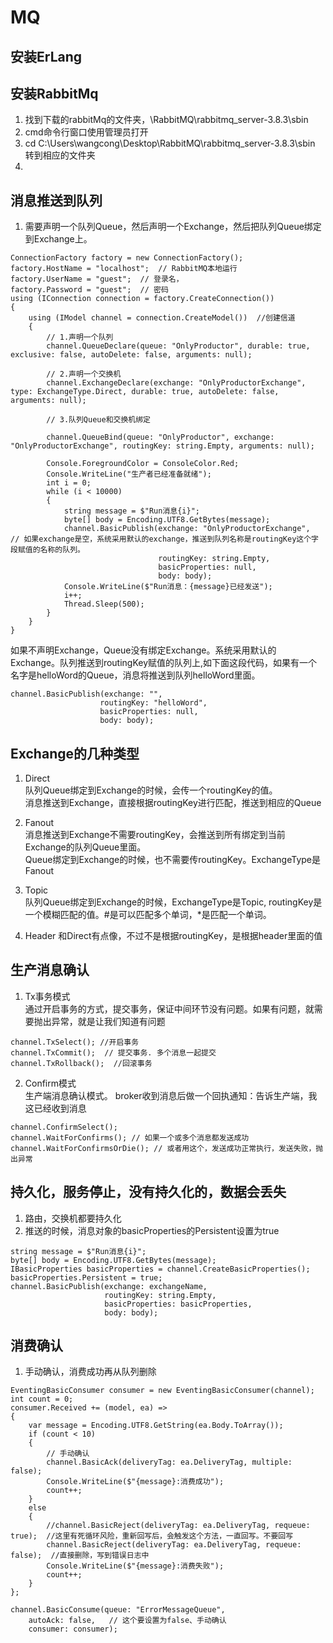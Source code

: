# MQ
## 安装ErLang

## 安装RabbitMq
1. 找到下载的rabbitMq的文件夹，\RabbitMQ\rabbitmq_server-3.8.3\sbin
2. cmd命令行窗口使用管理员打开
3. cd C:\Users\wangcong\Desktop\RabbitMQ\rabbitmq_server-3.8.3\sbin  转到相应的文件夹
4. 

## 消息推送到队列
1. 需要声明一个队列Queue，然后声明一个Exchange，然后把队列Queue绑定到Exchange上。
~~~
ConnectionFactory factory = new ConnectionFactory();
factory.HostName = "localhost";  // RabbitMQ本地运行
factory.UserName = "guest";  // 登录名，
factory.Password = "guest";  // 密码
using (IConnection connection = factory.CreateConnection())
{
    using (IModel channel = connection.CreateModel())  //创建信道
    {
        // 1.声明一个队列
        channel.QueueDeclare(queue: "OnlyProductor", durable: true, exclusive: false, autoDelete: false, arguments: null);

        // 2.声明一个交换机
        channel.ExchangeDeclare(exchange: "OnlyProductorExchange", type: ExchangeType.Direct, durable: true, autoDelete: false, arguments: null);

        // 3.队列Queue和交换机绑定

        channel.QueueBind(queue: "OnlyProductor", exchange: "OnlyProductorExchange", routingKey: string.Empty, arguments: null);

        Console.ForegroundColor = ConsoleColor.Red;
        Console.WriteLine("生产者已经准备就绪");
        int i = 0;
        while (i < 10000)
        {
            string message = $"Run消息{i}";
            byte[] body = Encoding.UTF8.GetBytes(message);
            channel.BasicPublish(exchange: "OnlyProductorExchange",  // 如果exchange是空，系统采用默认的exchange，推送到队列名称是routingKey这个字段赋值的名称的队列。
                                 routingKey: string.Empty,
                                 basicProperties: null,
                                 body: body);
            Console.WriteLine($"Run消息：{message}已经发送");
            i++;
            Thread.Sleep(500);
        }
    }
}
~~~

如果不声明Exchange，Queue没有绑定Exchange。系统采用默认的Exchange。队列推送到routingKey赋值的队列上,如下面这段代码，如果有一个名字是helloWord的Queue，消息将推送到队列helloWord里面。
~~~
channel.BasicPublish(exchange: "",  
                    routingKey: "helloWord",
                    basicProperties: null,
                    body: body);
~~~

## Exchange的几种类型
1. Direct  
队列Queue绑定到Exchange的时候，会传一个routingKey的值。   
消息推送到Exchange，直接根据routingKey进行匹配，推送到相应的Queue
2. Fanout  
消息推送到Exchange不需要routingKey，会推送到所有绑定到当前Exchange的队列Queue里面。   
Queue绑定到Exchange的时候，也不需要传routingKey。ExchangeType是Fanout
3. Topic  
队列Queue绑定到Exchange的时候，ExchangeType是Topic, routingKey是一个模糊匹配的值。#是可以匹配多个单词，*是匹配一个单词。 

4. Header
和Direct有点像，不过不是根据routingKey，是根据header里面的值



## 生产消息确认
1. Tx事务模式    
通过开启事务的方式，提交事务，保证中间环节没有问题。如果有问题，就需要抛出异常，就是让我们知道有问题
~~~
channel.TxSelect(); //开启事务
channel.TxCommit();  // 提交事务. 多个消息一起提交
channel.TxRollback();  //回滚事务
~~~
2. Confirm模式  
生产端消息确认模式。 broker收到消息后做一个回执通知：告诉生产端，我这已经收到消息
~~~
channel.ConfirmSelect();
channel.WaitForConfirms(); // 如果一个或多个消息都发送成功
channel.WaitForConfirmsOrDie(); // 或者用这个，发送成功正常执行，发送失败，抛出异常

~~~


## 持久化，服务停止，没有持久化的，数据会丢失
1. 路由，交换机都要持久化
2. 推送的时候，消息对象的basicProperties的Persistent设置为true
~~~
string message = $"Run消息{i}";
byte[] body = Encoding.UTF8.GetBytes(message);
IBasicProperties basicProperties = channel.CreateBasicProperties();
basicProperties.Persistent = true;
channel.BasicPublish(exchange: exchangeName,  
                     routingKey: string.Empty,
                     basicProperties: basicProperties,
                     body: body);
~~~


## 消费确认  
1. 手动确认，消费成功再从队列删除  
~~~
EventingBasicConsumer consumer = new EventingBasicConsumer(channel);
int count = 0;
consumer.Received += (model, ea) =>
{
    var message = Encoding.UTF8.GetString(ea.Body.ToArray());
    if (count < 10)
    {
        // 手动确认
        channel.BasicAck(deliveryTag: ea.DeliveryTag, multiple: false);
        Console.WriteLine($"{message}:消费成功");
        count++;
    }
    else
    {
        //channel.BasicReject(deliveryTag: ea.DeliveryTag, requeue: true);  //这里有死循环风险，重新回写后，会触发这个方法，一直回写。不要回写
        channel.BasicReject(deliveryTag: ea.DeliveryTag, requeue: false);  //直接删除，写到错误日志中
        Console.WriteLine($"{message}:消费失败");
        count++;
    }
};

channel.BasicConsume(queue: "ErrorMessageQueue",
    autoAck: false,   // 这个要设置为false、手动确认
    consumer: consumer);
~~~


